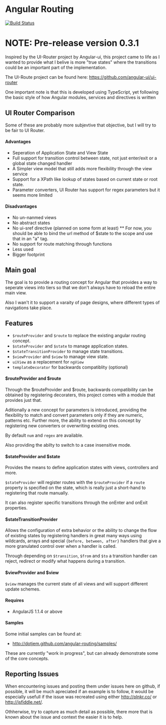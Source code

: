 # Angular Routing

[![Build Status](https://travis-ci.org/dotJEM/angular-routing.png?branch=master)](https://travis-ci.org/dotJEM/angular-routing)

# NOTE: Pre-release version 0.3.1 

Inspired by the UI-Router project by Angular-ui, this project came to life as I wanted
to provide what I belive is more "true states" where the transitions could be
an important part of the implementation.

The UI-Route project can be found here: https://github.com/angular-ui/ui-router

One important note is that this is developed using TypeScript, yet following the
basic style of how Angular modules, services and directives is written

## UI Router Comparison

Some of these are probably more subjevtive that objective, but I will try to be fair to UI Router.

#### Advantages

* Seperation of Application State and View State
* Full support for transition control between state, not just enter/exit or a global state changed handler
* A Simpler view model that still adds more flexibility through the view service
* Support for a XPath like lookup of states based on current state or root state.
* Parameter converters, UI Router has support for regex parameters but it seems more limited

#### Disadvantages

* No un-nanmed views
* No abstract states
* No ui-sref directive (planned on some form at least)
** For now, you should be able to bind the url method of $state to the scope and use that in an "a" tag.
* No support for route matching through functions
* Less used
* Bigger footprint

## Main goal

The goal is to provide a routing concept for Angular that provides a way to
seperate views into tiers so that we don't always have to reload the entire main view.

Also I wan't it to support a varaity of page designs, where different types of navigations
take place.

## Features

* `$routeProvider` and `$route` to replace the existing angular routing concept.
* `$stateProvider` and `$state` to manage application states.
* `$stateTransitionProvider` to manage state transitions.
* `$viewProvider` and `$view` to manage view state.
* `uiView` as a replacement for `ngView`
* `templateDecorator` for backwards compatiblity (optional)

#### $routeProvider and $route

Through the $routeProvider and $route, backwards compatibility can be obtained
by registering decoraters, this project comes with a module that provides just that.

Aditionally a new concept for parameters is introduced, providing the flexibility to
match and convert parameters only if they are numeric, patterns etc. Further more, the ability
to extend on this concept by registering new converters or overwriting existing ones.

By default `num` and `regex` are available.

Also providing the abilty to switch to a case insensitive mode.

#### $stateProvider and $state

Provides the means to define application states with views, controllers and more.

`$stateProvider` will register routes with the `$routeProvider` if a `route` property
is specified on the state, which is really just a short-hand to registering that route
manually.

It can also register specific transitions through the onEnter and onExit properties.

#### $stateTransitionProvider

Allows the configuration of extra behavior or the ability to change the flow of existing states
by registering handlers in great many ways using wildcards, arrays and special `{before, between, after}` handlers
that give a more granulated control over when a handler is called.

Through depending on `$transition`, `$from` and `$to` a transition handler can reject, redirect
or modify what happens during a transition.

#### $viewProvider and $view

`$view` manages the current state of all views and will support different update schemes.

#### Requires

* AngularJS 1.1.4 or above

#### Samples

Some initial samples can be found at:

 - http://dotjem.github.com/angular-routing/samples/

These are currently "work in progress", but can already demonstrate some of the core concepts.

## Reporting Issues

When encountering issues and posting them under issues here on github, if possible, it will be much apreciated
if an example is to follow, it would be especially usefull if the issue was recreated using either
http://plnkr.co/ or http://jsfiddle.net/.

Othherwise, try to capture as much detail as possible, there more that is known about the issue and context
the easier it is to help.